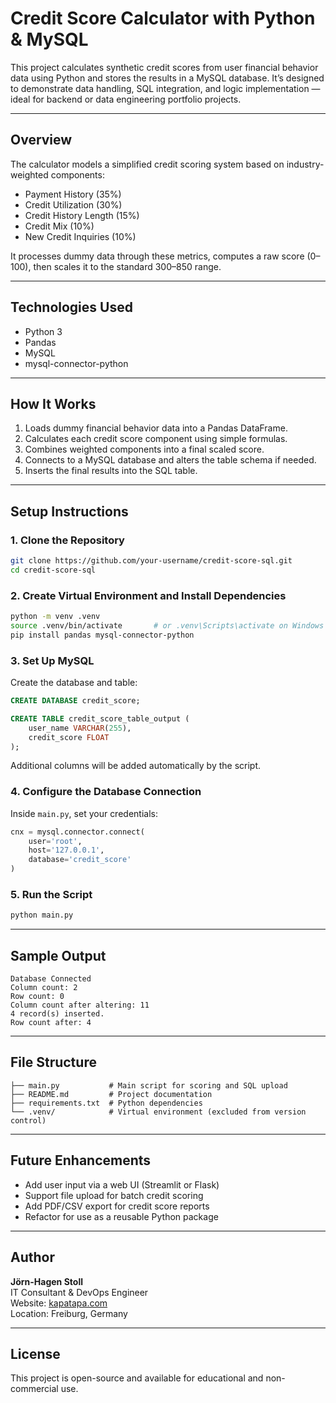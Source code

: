 # Credit Score Calculator with Python & MySQL

This project calculates synthetic credit scores from user financial behavior data using Python and stores the results in a MySQL database. It’s designed to demonstrate data handling, SQL integration, and logic implementation — ideal for backend or data engineering portfolio projects.

---

## Overview

The calculator models a simplified credit scoring system based on industry-weighted components:

- Payment History (35%)
- Credit Utilization (30%)
- Credit History Length (15%)
- Credit Mix (10%)
- New Credit Inquiries (10%)

It processes dummy data through these metrics, computes a raw score (0–100), then scales it to the standard 300–850 range.

---

## Technologies Used

- Python 3
- Pandas
- MySQL
- mysql-connector-python

---

## How It Works

1. Loads dummy financial behavior data into a Pandas DataFrame.
2. Calculates each credit score component using simple formulas.
3. Combines weighted components into a final scaled score.
4. Connects to a MySQL database and alters the table schema if needed.
5. Inserts the final results into the SQL table.

---

## Setup Instructions

### 1. Clone the Repository

```bash
git clone https://github.com/your-username/credit-score-sql.git
cd credit-score-sql
```

### 2. Create Virtual Environment and Install Dependencies

```bash
python -m venv .venv
source .venv/bin/activate       # or .venv\Scripts\activate on Windows
pip install pandas mysql-connector-python
```

### 3. Set Up MySQL

Create the database and table:

```sql
CREATE DATABASE credit_score;

CREATE TABLE credit_score_table_output (
    user_name VARCHAR(255),
    credit_score FLOAT
);
```

Additional columns will be added automatically by the script.

### 4. Configure the Database Connection

Inside `main.py`, set your credentials:

```python
cnx = mysql.connector.connect(
    user='root',
    host='127.0.0.1',
    database='credit_score'
)
```

### 5. Run the Script

```bash
python main.py
```

---

## Sample Output

```
Database Connected
Column count: 2
Row count: 0
Column count after altering: 11
4 record(s) inserted.
Row count after: 4
```

---

## File Structure

```
├── main.py           # Main script for scoring and SQL upload
├── README.md         # Project documentation
├── requirements.txt  # Python dependencies
└── .venv/            # Virtual environment (excluded from version control)
```

---

## Future Enhancements

- Add user input via a web UI (Streamlit or Flask)
- Support file upload for batch credit scoring
- Add PDF/CSV export for credit score reports
- Refactor for use as a reusable Python package

---

## Author

**Jörn-Hagen Stoll**\
IT Consultant & DevOps Engineer\
Website: [kapatapa.com](https://kapatapa.com)\
Location: Freiburg, Germany

---

## License

This project is open-source and available for educational and non-commercial use.

